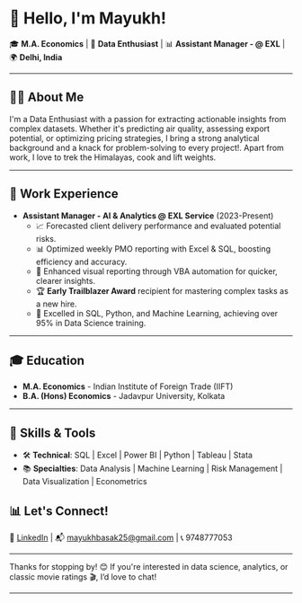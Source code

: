 
# 👋 Hello, I'm Mayukh!  

🎓 **M.A. Economics** | 💼 **Data Enthusiast** | 📊 **Assistant Manager - @ EXL** | 🌍 **Delhi, India**

---

## 👨‍💻 About Me

I'm a Data Enthusiast with a passion for extracting actionable insights from complex datasets. Whether it's predicting air quality, assessing export potential, or optimizing pricing strategies, I bring a strong analytical background and a knack for problem-solving to every project!. Apart from work, I love to trek the Himalayas, cook and lift weights.

---

## 💼 Work Experience

- **Assistant Manager - AI & Analytics @ EXL Service** (2023-Present)
  - 📈 Forecasted client delivery performance and evaluated potential risks.
  - 📊 Optimized weekly PMO reporting with Excel & SQL, boosting efficiency and accuracy.
  - 🎨 Enhanced visual reporting through VBA automation for quicker, clearer insights.
  - 🏆 **Early Trailblazer Award** recipient for mastering complex tasks as a new hire.
  - 🧠 Excelled in SQL, Python, and Machine Learning, achieving over 95% in Data Science training.

---

## 🎓 Education

- **M.A. Economics** - Indian Institute of Foreign Trade (IIFT)  
- **B.A. (Hons) Economics** - Jadavpur University, Kolkata  

---

## 🌟 Skills & Tools

- 🛠 **Technical**: SQL | Excel | Power BI | Python | Tableau | Stata  
- 📚 **Specialties**: Data Analysis | Machine Learning | Risk Management | Data Visualization | Econometrics  


## 📊 Let's Connect!


💼 [LinkedIn](https://www.linkedin.com/in/mayukh-b-b8329a167/) | 📬 mayukhbasak25@gmail.com | 📞 9748777053

---

Thanks for stopping by! 😊 If you're interested in data science, analytics, or classic movie ratings 🎬, I’d love to chat!

--- 

